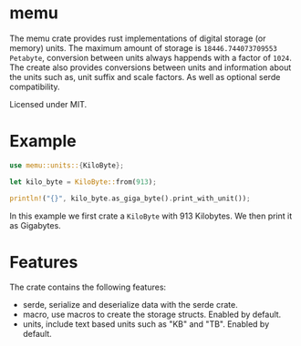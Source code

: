 # memu
The memu crate provides rust implementations of digital storage (or memory) units. 
The maximum amount of storage is `18446.744073709553 Petabyte`, conversion between units always happends with a factor of `1024`.
The create also provides conversions between units and information about the units such as, unit suffix and scale factors. As well as optional serde compatibility.

Licensed under MIT.

# Example
```Rust
use memu::units::{KiloByte};

let kilo_byte = KiloByte::from(913);

println!("{}", kilo_byte.as_giga_byte().print_with_unit());

```

In this example we first crate a `KiloByte` with 913 Kilobytes. We then print it as Gigabytes.

# Features
The crate contains the following features:
-  serde, serialize and deserialize data with the serde crate.
-  macro, use macros to create the storage structs. Enabled by default.
-  units, include text based units such as "KB" and "TB". Enabled by default.
